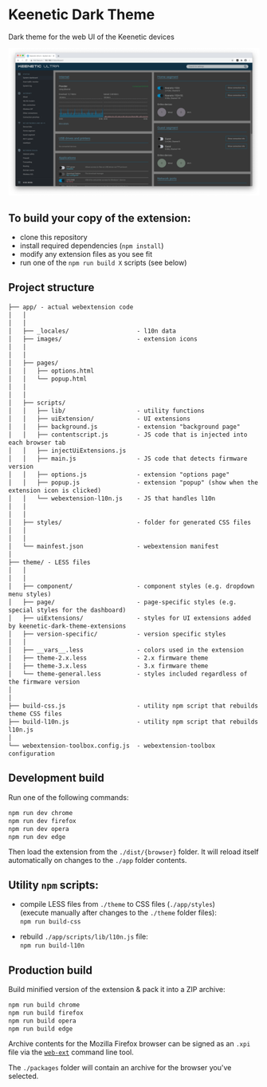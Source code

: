 # Keenetic Dark Theme

Dark theme for the web UI of the Keenetic devices

![Image](screenshot.png)

## To build your copy of the extension:

- clone this repository
- install required dependencies (`npm install`)
- modify any extension files as you see fit
- run one of the `npm run build X` scripts (see below)

## Project structure

```
├── app/ - actual webextension code
│   │  
│   │  
│   ├── _locales/                   - l10n data
│   ├── images/                     - extension icons
│   │    
│   │    
│   ├── pages/  
│   │   ├── options.html
│   │   └── popup.html
│   │    
│   │  
│   ├── scripts/  
│   │   ├── lib/                    - utility functions
│   │   ├── uiExtension/            - UI extensions
│   │   ├── background.js           - extension "background page"
│   │   ├── contentscript.js        - JS code that is injected into each browser tab
│   │   ├── injectUiExtensions.js
│   │   ├── main.js                 - JS code that detects firmware version
│   │   ├── options.js              - extension "options page"
│   │   ├── popup.js                - extension "popup" (show when the extension icon is clicked)
│   │   └── webextension-l10n.js    - JS that handles l10n 
│   │    
│   │  
│   ├── styles/                     - folder for generated CSS files
│   │    
│   │  
│   └── mainfest.json               - webextension manifest       
│  
├── theme/ - LESS files
│   │  
│   │  
│   ├── component/                  - component styles (e.g. dropdown menu styles)    
│   ├── page/                       - page-specific styles (e.g. special styles for the dashboard)  
│   ├── uiExtensions/               - styles for UI extensions added by keenetic-dark-theme-extensions  
│   ├── version-specific/           - version specific styles  
│   │
│   ├── __vars__.less               - colors used in the extension    
│   ├── theme-2.x.less              - 2.x firmware theme  
│   ├── theme-3.x.less              - 3.x firmware theme
│   └── theme-general.less          - styles included regardless of the firmware version
│  
│  
├── build-css.js                    - utility npm script that rebuilds theme CSS files
├── build-l10n.js                   - utility npm script that rebuilds l10n.js
│  
└── webextension-toolbox.config.js  - webextension-toolbox configuration
```

## Development build

Run one of the following commands:

    npm run dev chrome
    npm run dev firefox
    npm run dev opera
    npm run dev edge

Then load the extension from the `./dist/{browser}` folder.
It will reload itself automatically on changes to the `./app` folder contents.

## Utility `npm` scripts:

- compile LESS files from `./theme` to CSS files (`./app/styles`)<br/>
  (execute manually after changes to the `./theme` folder files):<br/>
  `npm run build-css`

- rebuild `./app/scripts/lib/l10n.js` file:<br/>
  `npm run build-l10n`

## Production build

Build minified version of the extension & pack it into a ZIP archive:

    npm run build chrome
    npm run build firefox
    npm run build opera
    npm run build edge

Archive contents for the Mozilla Firefox browser
can be signed as an `.xpi` file
via the [`web-ext`](https://github.com/mozilla/web-ext) command line tool.

The `./packages` folder will contain an archive for the browser you've selected.
